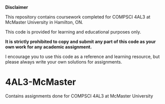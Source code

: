 **Disclaimer**

This repository contains coursework completed for COMPSCI 4AL3 at McMaster University in Hamilton, ON. 

This code is provided for learning and educational purposes only. 

**It is strictly prohibited to copy and submit any part of this code as your own work for any academic assignment.** 

I encourage you to use this code as a reference and learning resource, but please always write your own solutions for assignments.

# 4AL3-McMaster
Contains assignments done for COMPSCI 4AL3 at McMaster University
